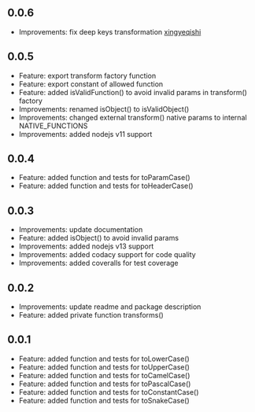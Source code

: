 ## 0.0.6
+ Improvements: fix deep keys transformation [xingyeqishi](https://github.com/caio-ribeiro-pereira/field-normalizer/pull/3)

## 0.0.5
+ Feature: export transform factory function
+ Feature: export constant of allowed function
+ Feature: added isValidFunction() to avoid invalid params in transform() factory
+ Improvements: renamed isObject() to isValidObject()
+ Improvements: changed external transform() native params to internal NATIVE_FUNCTIONS
+ Improvements: added nodejs v11 support

## 0.0.4
+ Feature: added function and tests for toParamCase()
+ Feature: added function and tests for toHeaderCase()

## 0.0.3
+ Improvements: update documentation
+ Feature: added isObject() to avoid invalid params
+ Improvements: added nodejs v13 support
+ Improvements: added codacy support for code quality
+ Improvements: added coveralls for test coverage

## 0.0.2
+ Improvements: update readme and package description
+ Feature: added private function transforms()

## 0.0.1
+ Feature: added function and tests for toLowerCase()
+ Feature: added function and tests for toUpperCase()
+ Feature: added function and tests for toCamelCase()
+ Feature: added function and tests for toPascalCase()
+ Feature: added function and tests for toConstantCase()
+ Feature: added function and tests for toSnakeCase()
